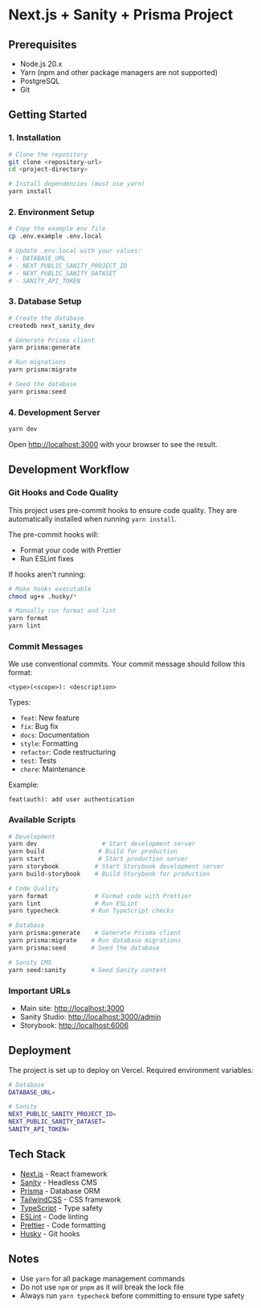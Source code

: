 # Next.js + Sanity + Prisma Project

## Prerequisites

- Node.js 20.x
- Yarn (npm and other package managers are not supported)
- PostgreSQL
- Git

## Getting Started

### 1. Installation

```bash
# Clone the repository
git clone <repository-url>
cd <project-directory>

# Install dependencies (must use yarn)
yarn install
```

### 2. Environment Setup

```bash
# Copy the example env file
cp .env.example .env.local

# Update .env.local with your values:
# - DATABASE_URL
# - NEXT_PUBLIC_SANITY_PROJECT_ID
# - NEXT_PUBLIC_SANITY_DATASET
# - SANITY_API_TOKEN
```

### 3. Database Setup

```bash
# Create the database
createdb next_sanity_dev

# Generate Prisma client
yarn prisma:generate

# Run migrations
yarn prisma:migrate

# Seed the database
yarn prisma:seed
```

### 4. Development Server

```bash
yarn dev
```

Open [http://localhost:3000](http://localhost:3000) with your browser to see the result.

## Development Workflow

### Git Hooks and Code Quality

This project uses pre-commit hooks to ensure code quality. They are automatically installed when running `yarn install`.

The pre-commit hooks will:

- Format your code with Prettier
- Run ESLint fixes

If hooks aren't running:

```bash
# Make hooks executable
chmod ug+x .husky/*

# Manually run format and lint
yarn format
yarn lint
```

### Commit Messages

We use conventional commits. Your commit message should follow this format:

```
<type>(<scope>): <description>
```

Types:

- `feat`: New feature
- `fix`: Bug fix
- `docs`: Documentation
- `style`: Formatting
- `refactor`: Code restructuring
- `test`: Tests
- `chore`: Maintenance

Example:

```
feat(auth): add user authentication
```

### Available Scripts

```bash
# Development
yarn dev                  # Start development server
yarn build               # Build for production
yarn start               # Start production server
yarn storybook          # Start Storybook development server
yarn build-storybook    # Build Storybook for production

# Code Quality
yarn format             # Format code with Prettier
yarn lint               # Run ESLint
yarn typecheck         # Run TypeScript checks

# Database
yarn prisma:generate    # Generate Prisma client
yarn prisma:migrate    # Run database migrations
yarn prisma:seed       # Seed the database

# Sanity CMS
yarn seed:sanity       # Seed Sanity content
```

### Important URLs

- Main site: [http://localhost:3000](http://localhost:3000)
- Sanity Studio: [http://localhost:3000/admin](http://localhost:3000/admin)
- Storybook: [http://localhost:6006](http://localhost:6006)

## Deployment

The project is set up to deploy on Vercel. Required environment variables:

```bash
# Database
DATABASE_URL=

# Sanity
NEXT_PUBLIC_SANITY_PROJECT_ID=
NEXT_PUBLIC_SANITY_DATASET=
SANITY_API_TOKEN=
```

## Tech Stack

- [Next.js](https://nextjs.org/) - React framework
- [Sanity](https://www.sanity.io/) - Headless CMS
- [Prisma](https://www.prisma.io/) - Database ORM
- [TailwindCSS](https://tailwindcss.com/) - CSS framework
- [TypeScript](https://www.typescriptlang.org/) - Type safety
- [ESLint](https://eslint.org/) - Code linting
- [Prettier](https://prettier.io/) - Code formatting
- [Husky](https://typicode.github.io/husky/) - Git hooks

## Notes

- Use `yarn` for all package management commands
- Do not use `npm` or `pnpm` as it will break the lock file
- Always run `yarn typecheck` before committing to ensure type safety
